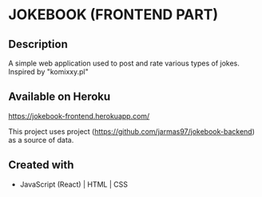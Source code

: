 # JOKEBOOK (FRONTEND PART)

## Description
A simple web application used to post and rate various types of jokes.
Inspired by "komixxy.pl"

## Available on Heroku
https://jokebook-frontend.herokuapp.com/

This project uses project (https://github.com/jarmas97/jokebook-backend) as a source of data.

## Created with
- JavaScript (React) | HTML | CSS

